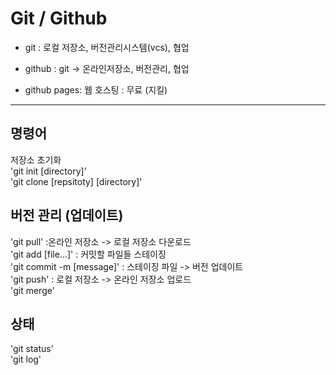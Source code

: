 # Git / Github
* git : 로컬 저장소, 버전관리시스템(vcs), 협업
* github : git -> 온라인저장소, 버전관리, 협업

* github pages: 웹 호스팅 : 무료 (지킬)

___
## 명령어
저장소 초기화  
'git init [directory]' \
'git clone [repsitoty] [directory]'

## 버전 관리 (업데이트)
'git pull' :온라인 저장소 -> 로컬 저장소 다운로드 \
'git add [file...]' : 커밋할 파일들 스테이징 \
'git commit -m [message]' : 스테이징 파일 -> 버전 업데이트\
'git push' : 로컬 저장소 -> 온라인 저장소 업로드 \
'git merge'

## 상태
'git status' \
'git log'